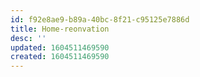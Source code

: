 ```yaml
---
id: f92e8ae9-b89a-40bc-8f21-c95125e7886d
title: Home-reonvation
desc: ''
updated: 1604511469590
created: 1604511469590
---
```


